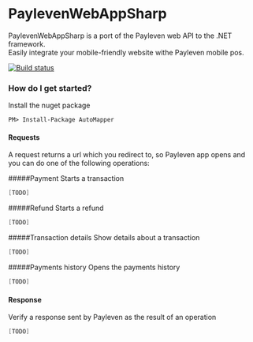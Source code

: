# PaylevenWebAppSharp
PaylevenWebAppSharp is a port of the Payleven web API to the .NET framework.<br />
Easily integrate your mobile-friendly website withe Payleven mobile pos.

[![Build status](https://ci.appveyor.com/api/projects/status/a362pwpp7k3onyah?svg=true)](https://ci.appveyor.com/project/petrhaus/paylevenwebappsharp)

### How do I get started?

Install the nuget package

    PM> Install-Package AutoMapper

#### Requests
A request returns a url which you redirect to, so Payleven app opens and you can do one of the following operations:

#####Payment
Starts a transaction

```csharp
[TODO]
```

#####Refund
Starts a refund

```csharp
[TODO]
```

#####Transaction details
Show details about a transaction

```csharp
[TODO]
```

#####Payments history
Opens the payments history

```csharp
[TODO]
```

#### Response
Verify a response sent by Payleven as the result of an operation

```csharp
[TODO]
```
